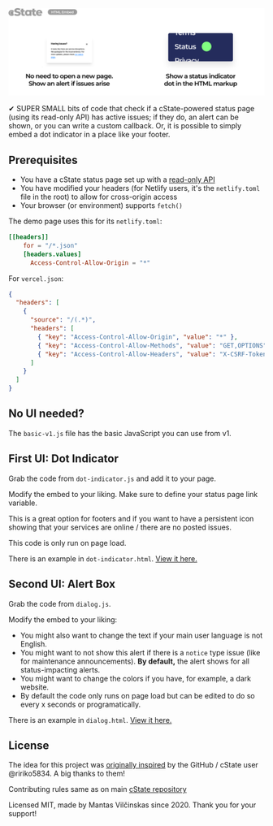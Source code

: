 <p align="center"><img src="images/preview.svg?sanitize=true" alt="cState HTML embed lets you add a dot indicator or show an alert if your cState status page has active issues"></p>

✔ SUPER SMALL bits of code that check if a cState-powered status page (using its read-only API) has active issues; if they do, an alert can be shown, or you can write a custom callback. Or, it is possible to simply embed a dot indicator in a place like your footer.

## Prerequisites

* You have a cState status page set up with a [read-only API](https://github.com/cstate/cstate/wiki/API)
* You have modified your headers (for Netlify users, it's the `netlify.toml` file in the root) to allow for cross-origin access
* Your browser (or environment) supports `fetch()`

The demo page uses this for its `netlify.toml`:

```toml
[[headers]]
    for = "/*.json"
    [headers.values]
      Access-Control-Allow-Origin = "*"
```

For `vercel.json`:

```json
{
  "headers": [
    {
      "source": "/(.*)",
      "headers": [
        { "key": "Access-Control-Allow-Origin", "value": "*" },
        { "key": "Access-Control-Allow-Methods", "value": "GET,OPTIONS" },
        { "key": "Access-Control-Allow-Headers", "value": "X-CSRF-Token, X-Requested-With, Accept, Accept-Version, Content-Length, Content-MD5, Content-Type, Date, X-Api-Version" }
      ]
    }
  ]
}
```

## No UI needed?

The `basic-v1.js` file has the basic JavaScript you can use from v1.


## First UI: Dot Indicator

Grab the code from `dot-indicator.js` and add it to your page.

Modify the embed to your liking. Make sure to define your status page link variable.

This is a great option for footers and if you want to have a persistent icon showing that your services are online / there are no posted issues.

This code is only run on page load.

There is an example in `dot-indicator.html`. [View it here.](https://cstate-embed.pages.dev/dot-indicator.html)

## Second UI: Alert Box

Grab the code from `dialog.js`.

Modify the embed to your liking:

- You might also want to change the text if your main user language is not English.
- You might want to not show this alert if there is a `notice` type issue (like for maintenance announcements). **By default,** the alert shows for all status-impacting alerts.
- You might want to change the colors if you have, for example, a dark website.
- By default the code only runs on page load but can be edited to do so every x seconds or programatically.

There is an example in `dialog.html`. [View it here.](https://cstate-embed.pages.dev/dialog.html)

## License

The idea for this project was [originally inspired](https://github.com/cstate/cstate/issues/131) by the GitHub / cState user @ririko5834. A big thanks to them!

Contributing rules same as on main [cState repository](https://github.com/cstate/cstate)

Licensed MIT, made by Mantas Vilčinskas since 2020. Thank you for your support!
